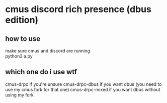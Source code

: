 # cmus discord rich presence (dbus edition)
## how to use
make sure cmus and discord are running  
python3 a.py
## which one do i use wtf
cmus-drpc if you're unsure
cmus-drpc-dbus if you want dbus (you need to use my cmus fork for that one)
cmus-drpc-mixed if you want dbus without using my fork
